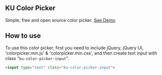 ## KU Color Picker
Simple, free and open source color picker.
<a href="https://walidku.github.io/ku-color-picker/">See Demo</a>

## How to use
To use this color picker, first you need to include jQuery, jQuery UI, 'colorpicker.min.js' & 'colorpicker.min.css', and then create text input with class "<code>ku-color-picker-input</code>".
```html
<input type="text" class="ku-color-picker-input">
